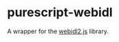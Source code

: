 # purescript-webidl

A wrapper for the [webidl2.js](https://github.com/darobin/webidl2.js) library.
